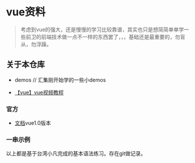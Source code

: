 
# vue资料

> 考虑到vue的强大，还是慢慢的学习比较靠谱，其实也只是想简简单单学一些前卫的前端技术做一点不一样的东西罢了，，，基础还是最重要的，勿盲从，勿浮躁。

## 关于本仓库


*  demos  // 汇集刚开始学的一些小demos

*  [【vue】vue视频教程](http://pan.baidu.com/share/home?uk=3515901940#category/type=0) 




### 官方

* [文档](http://vuejs.org.cn/api/#u5168_u5C40_u914D_u7F6E)vue1.0版本

### 一串示例

以上都是基于台湾小凡完成的基本语法练习。存在git做记录。


